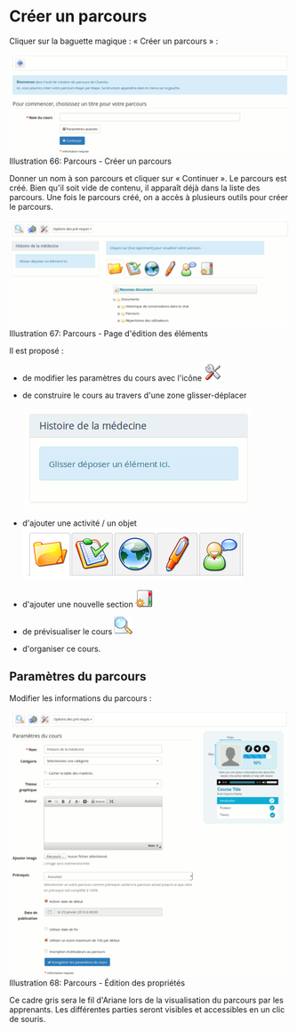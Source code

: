 # Créer un parcours

Cliquer sur la baguette magique : « Créer un parcours » :

![](../../.gitbook/assets/image112%20%281%29.png)Illustration 66: Parcours - Créer un parcours

Donner un nom à son parcours et cliquer sur « Continuer ». Le parcours est créé. Bien qu'il soit vide de contenu, il apparaît déjà dans la liste des parcours. Une fois le parcours créé, on a accès à plusieurs outils pour créer le parcours.

![](../../.gitbook/assets/image114%20%281%29.png)Illustration 67: Parcours - Page d'édition des éléments

Il est proposé :

* de modifier les paramètres du cours avec l'icône ![](../../.gitbook/assets/graphics8%20%285%29.png)
* de construire le cours au travers d'une zone glisser-déplacer

  ![](../../.gitbook/assets/image113%20%281%29.png)

* d'ajouter une activité / un objet ![](../../.gitbook/assets/graphics23%20%285%29.png)
* d'ajouter une nouvelle section ![](../../.gitbook/assets/graphics19%20%285%29.png)
* de prévisualiser le cours ![](../../.gitbook/assets/graphics21%20%285%29.png)
* d'organiser ce cours.

## Paramètres du parcours <a id="param-tres-du-parcours"></a>

Modifier les informations du parcours :

![](../../.gitbook/assets/image115%20%281%29.png)Illustration 68: Parcours - Édition des propriétés

Ce cadre gris sera le fil d'Ariane lors de la visualisation du parcours par les apprenants. Les différentes parties seront visibles et accessibles en un clic de souris.

